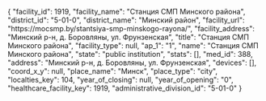{
    "facility_id": 1919,
    "facility_name": "Станция СМП Минского района",
    "district_id": "5-01-0",
    "district_name": "Минский район",
    "facility_url": "https:\/\/mocsmp.by\/stantsiya-smp-minskogo-rayona\/",
    "facility_address": "Минский р-н, д. Боровляны, ул. Фрунзенская",
    "title": "Станция СМП Минского района",
    "facility_type": null,
    "ap_1": "1",
    "name": "Станция СМП Минского района",
    "state": "public institution",
    "stats": [],
    "med_id": 388,
    "address": "Минский р-н, д. Боровляны, ул. Фрунзенская",
    "devices": [],
    "coord_x_y": null,
    "place_name": "Минск",
    "place_type": "city",
    "localties_key": 104,
    "year_of_closing": null,
    "year_of_opening": "0",
    "healthcare_facility_key": 1919,
    "administrative_division_id": "5-01-0"
}